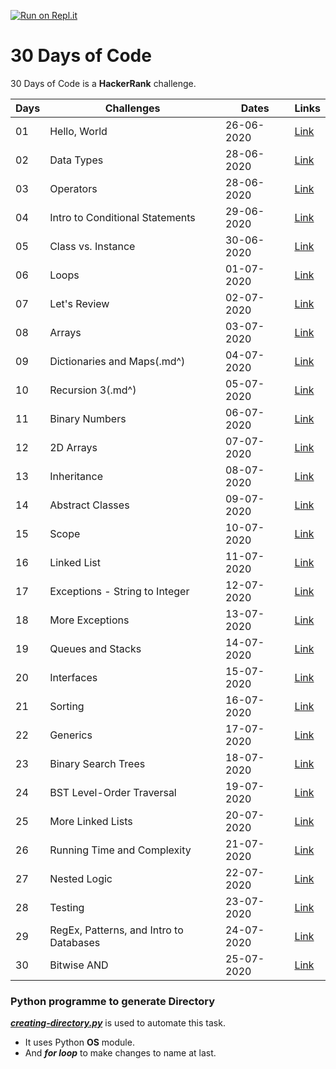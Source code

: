 [![Run on Repl.it](https://repl.it/badge/github/varunjha089/30-Days-of-Code)](https://repl.it/github/varunjha089/30-Days-of-Code)


# 30 Days of Code
30 Days of Code is a **HackerRank** challenge.

|   Days	|   Challenges	|  Dates 	|   Links	| 
|---	|---	|---	|---	|
|   01	|   Hello, World	|   26-06-2020	|   [Link](/Day-0/)	|   
|   02	|   Data Types	|   28-06-2020	|   [Link](/Day-1/)	|   
|   03	|   Operators	|   28-06-2020	|  [Link](/Day-2/) 	|   
|   04	|   Intro to Conditional Statements	|   29-06-2020	|  [Link](/Day-3/) 	|   
|   05	|   Class vs. Instance	|   30-06-2020	|  [Link](/Day-4/) 	|   
|   06	|   Loops	|   01-07-2020	|  [Link](/Day-5/) 	|   
|   07	|   Let's Review	|   02-07-2020	|  [Link](/Day-6/) 	|   
|   08	|   Arrays	|   03-07-2020	|  [Link](/Day-7/) 	|   
|   09	|   Dictionaries and Maps(.md^)	|   04-07-2020	|  [Link](/Day-8/) 	| 
|   10	|   Recursion 3(.md^)	|   05-07-2020	|  [Link](/Day-9/) 	|   
|   11	|   Binary Numbers	|   06-07-2020	|  [Link](/Day-10/) 	|   
|   12	|   2D Arrays	|   07-07-2020	|  [Link](/Day-11/) 	|   
|   13	|   Inheritance	|   08-07-2020	|  [Link](/Day-12/) 	|   
|   14	|   Abstract Classes	|   09-07-2020	|  [Link](/Day-13/) 	|   
|   15	|   Scope	|   10-07-2020	|  [Link](/Day-14/) 	|   
|   16	|   Linked List	|   11-07-2020	|  [Link](/Day-15/) 	|   
|   17	|   Exceptions - String to Integer	|   12-07-2020	|  [Link](/Day-16/) 	|   
|   18	|   More Exceptions	|   13-07-2020	|  [Link](/Day-17/) 	|   
|   19	|   Queues and Stacks	|   14-07-2020	|  [Link](/Day-18/) 	|   
|   20	|   Interfaces	|   15-07-2020	|  [Link](/Day-19/) 	|   
|   21	|   Sorting	|   16-07-2020	|  [Link](/Day-20/) 	|   
|   22	|   Generics	|   17-07-2020	|  [Link](/Day-21/) 	|   
|   23	|   Binary Search Trees	|   18-07-2020	|  [Link](/Day-22/) 	|   
|   24	|   BST Level-Order Traversal	|   19-07-2020	|  [Link](/Day-23/) 	|   
|   25	|   More Linked Lists	|   20-07-2020	|  [Link](/Day-24/) 	|   
|   26	|   Running Time and Complexity	|   21-07-2020	|  [Link](/Day-25/) 	|   
|   27	|   Nested Logic	|   22-07-2020	|  [Link](/Day-26/) 	|   
|   28	|   Testing	|   23-07-2020	|  [Link](/Day-27/) 	|   
|   29	|   RegEx, Patterns, and Intro to Databases	|   24-07-2020	|  [Link](/Day-28/) 	|    
|   30	|   Bitwise AND	|   25-07-2020	|  [Link](/Day-29/) 	|    
  

### Python programme to generate Directory 
 
[***creating-directory.py***](/creating-directory.py) is used to automate this task.
   - It uses Python **OS** module.
   - And ***for loop*** to make changes to name at last.

